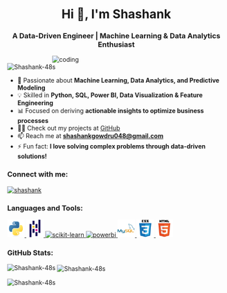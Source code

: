 <h1 align="center">Hi 👋, I'm Shashank</h1>
<h3 align="center">A Data-Driven Engineer | Machine Learning & Data Analytics Enthusiast</h3>

<img align="right" alt="coding" width="400" src="https://gifdb.com/images/high/animated-man-computer-coding-nae6mec378lsg1i3.gif">

<p align="left"> <img src="https://komarev.com/ghpvc/?username=Shashank-48s&label=Profile%20views&color=0e75b6&style=flat" alt="Shashank-48s" /> </p>

- 🎯 Passionate about **Machine Learning, Data Analytics, and Predictive Modeling**  
- 💡 Skilled in **Python, SQL, Power BI, Data Visualization & Feature Engineering**  
- 📊 Focused on deriving **actionable insights to optimize business processes**  
- 👨‍💻 Check out my projects at [GitHub](https://github.com/Shashank-48s)  
- 📫 Reach me at **shashankgowdru048@gmail.com**  
- ⚡ Fun fact: **I love solving complex problems through data-driven solutions!**  

<h3 align="left">Connect with me:</h3>
<p align="left">
<a href="https://www.linkedin.com/in/shashank-ai-ml/" target="blank">
  <img align="center" src="https://raw.githubusercontent.com/rahuldkjain/github-profile-readme-generator/master/src/images/icons/Social/linked-in-alt.svg" alt="shashank" height="30" width="40" />
</a>
</p>

<h3 align="left">Languages and Tools:</h3>
<p align="left"> 
<a href="https://www.python.org" target="_blank" rel="noreferrer"> <img src="https://raw.githubusercontent.com/devicons/devicon/master/icons/python/python-original.svg" alt="python" width="40" height="40"/> </a> 
<a href="https://pandas.pydata.org/" target="_blank" rel="noreferrer"> <img src="https://raw.githubusercontent.com/devicons/devicon/2ae2a900d2f041da66e950e4d48052658d850630/icons/pandas/pandas-original.svg" alt="pandas" width="40" height="40"/> </a> 
<a href="https://scikit-learn.org/" target="_blank" rel="noreferrer"> <img src="https://upload.wikimedia.org/wikipedia/commons/0/05/Scikit_learn_logo_small.svg" alt="scikit-learn" width="40" height="40"/> </a> 
<a href="https://powerbi.microsoft.com/" target="_blank" rel="noreferrer"> <img src="https://upload.wikimedia.org/wikipedia/commons/c/cf/New_Power_BI_Logo.svg" alt="powerbi" width="40" height="40"/> </a> 
<a href="https://www.mysql.com/" target="_blank" rel="noreferrer"> <img src="https://raw.githubusercontent.com/devicons/devicon/master/icons/mysql/mysql-original-wordmark.svg" alt="mysql" width="40" height="40"/> </a> 
<a href="https://www.w3schools.com/css/" target="_blank" rel="noreferrer"> <img src="https://raw.githubusercontent.com/devicons/devicon/master/icons/css3/css3-original-wordmark.svg" alt="css3" width="40" height="40"/> </a> 
<a href="https://www.w3.org/html/" target="_blank" rel="noreferrer"> <img src="https://raw.githubusercontent.com/devicons/devicon/master/icons/html5/html5-original-wordmark.svg" alt="html5" width="40" height="40"/> </a> 
</p>

<h3 align="left">GitHub Stats:</h3>

<p><img align="left" src="https://github-readme-stats.vercel.app/api/top-langs?username=Shashank-48s&show_icons=true&locale=en&layout=compact" alt="Shashank-48s" /></p>

<p>&nbsp;<img align="center" src="https://github-readme-stats.vercel.app/api?username=Shashank-48s&show_icons=true&locale=en" alt="Shashank-48s" /></p>

<p><img align="center" src="https://github-readme-streak-stats.herokuapp.com/?user=Shashank-48s&" alt="Shashank-48s" /></p>

